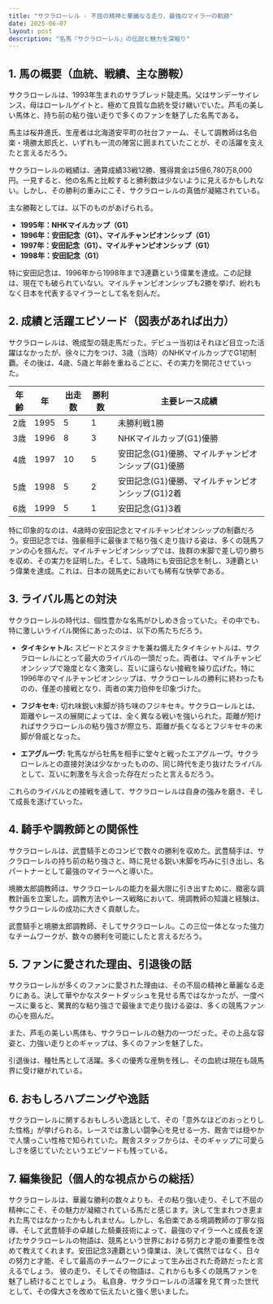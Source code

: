 ```yaml
---
title: "サクラローレル - 不屈の精神と華麗なる走り、最強のマイラーの軌跡"
date: 2025-06-07
layout: post
description: "名馬『サクラローレル』の伝説と魅力を深堀り"
---
```


## 1. 馬の概要（血統、戦績、主な勝鞍）

サクラローレルは、1993年生まれのサラブレッド競走馬。父はサンデーサイレンス、母はローレルゲイトと、極めて良質な血統を受け継いでいた。芦毛の美しい馬体と、持ち前の粘り強い走りで多くのファンを魅了した名馬である。

馬主は桜井進氏、生産者は北海道安平町の社台ファーム、そして調教師は名伯楽・境勝太郎氏と、いずれも一流の陣営に囲まれていたことが、その活躍を支えたと言えるだろう。

サクラローレルの戦績は、通算成績33戦12勝、獲得賞金は5億6,780万8,000円。一見すると、他の名馬と比較すると勝利数は少ないように見えるかもしれない。しかし、その勝利の重みにこそ、サクラローレルの真価が凝縮されている。

主な勝鞍としては、以下のものがあげられる。

* **1995年：NHKマイルカップ（G1）**
* **1996年：安田記念（G1）、マイルチャンピオンシップ（G1）**
* **1997年：安田記念（G1）、マイルチャンピオンシップ（G1）**
* **1998年：安田記念（G1）**

特に安田記念は、1996年から1998年まで3連覇という偉業を達成。この記録は、現在でも破られていない。マイルチャンピオンシップも2勝を挙げ、紛れもなく日本を代表するマイラーとして名を刻んだ。


## 2. 成績と活躍エピソード（図表があれば出力）

サクラローレルは、晩成型の競走馬だった。デビュー当初はそれほど目立った活躍はなかったが、徐々に力をつけ、3歳（当時）のNHKマイルカップでG1初制覇。その後は、4歳、5歳と年齢を重ねるごとに、その実力を開花させていった。

| 年齢 | 年 | 出走数 | 勝利数 | 主要レース成績 |
|---|---|---|---|---|
| 2歳 | 1995 | 5 | 1 |  未勝利戦1勝 |
| 3歳 | 1996 | 8 | 3 | NHKマイルカップ(G1)優勝 |
| 4歳 | 1997 | 10 | 5 | 安田記念(G1)優勝、マイルチャンピオンシップ(G1)優勝 |
| 5歳 | 1998 | 5 | 2 | 安田記念(G1)優勝、マイルチャンピオンシップ(G1)2着 |
| 6歳 | 1999 | 5 | 1 | 安田記念(G1)3着 |


特に印象的なのは、4歳時の安田記念とマイルチャンピオンシップの制覇だろう。安田記念では、強豪相手に最後まで粘り強く走り抜ける姿は、多くの競馬ファンの心を掴んだ。マイルチャンピオンシップでは、抜群の末脚で差し切り勝ちを収め、その実力を証明した。そして、5歳時にも安田記念を制し、3連覇という偉業を達成。これは、日本の競馬史においても稀有な快挙である。


## 3. ライバル馬との対決

サクラローレルの時代は、個性豊かな名馬がひしめき合っていた。その中でも、特に激しいライバル関係にあったのは、以下の馬たちだろう。

* **タイキシャトル:**  スピードとスタミナを兼ね備えたタイキシャトルは、サクラローレルにとって最大のライバルの一頭だった。両者は、マイルチャンピオンシップで幾度となく激突し、互いに譲らない接戦を繰り広げた。特に1996年のマイルチャンピオンシップは、サクラローレルの勝利に終わったものの、僅差の接戦となり、両者の実力伯仲を印象づけた。

* **フジキセキ:**  切れ味鋭い末脚が持ち味のフジキセキ。サクラローレルとは、距離やレースの展開によっては、全く異なる戦いを強いられた。距離が短ければサクラローレルの粘り強さが際立ち、距離が長くなるとフジキセキの末脚が脅威となった。

* **エアグルーヴ:**  牝馬ながら牡馬を相手に堂々と戦ったエアグルーヴ。サクラローレルとの直接対決は少なかったものの、同じ時代を走り抜けたライバルとして、互いに刺激を与え合った存在だったと言えるだろう。


これらのライバルとの接戦を通して、サクラローレルは自身の強みを磨き、そして成長を遂げていった。


## 4. 騎手や調教師との関係性

サクラローレルは、武豊騎手とのコンビで数々の勝利を収めた。武豊騎手は、サクラローレルの持ち前の粘り強さと、時に見せる鋭い末脚を巧みに引き出し、名パートナーとして最強のマイラーへと導いた。

境勝太郎調教師は、サクラローレルの能力を最大限に引き出すために、緻密な調教計画を立案した。調教方法やレース戦略において、境調教師の知識と経験は、サクラローレルの成功に大きく貢献した。

武豊騎手と境勝太郎調教師、そしてサクラローレル。この三位一体となった強力なチームワークが、数々の勝利を可能にしたと言えるだろう。


## 5. ファンに愛された理由、引退後の話

サクラローレルが多くのファンに愛された理由は、その不屈の精神と華麗なる走りにある。決して華やかなスタートダッシュを見せる馬ではなかったが、一度ペースに乗ると、驚異的な粘り強さで最後まで走り抜ける姿は、多くの競馬ファンの心を掴んだ。

また、芦毛の美しい馬体も、サクラローレルの魅力の一つだった。その上品な容姿と、力強い走りとのギャップは、多くのファンを魅了した。

引退後は、種牡馬として活躍。多くの優秀な産駒を残し、その血統は現在も競馬界に受け継がれている。


## 6. おもしろハプニングや逸話

サクラローレルに関するおもしろい逸話として、その「意外なほどのおっとりした性格」が挙げられる。レースでは激しい闘争心を見せる一方、厩舎では穏やかで人懐っこい性格で知られていた。厩舎スタッフからは、そのギャップに可愛らしさを感じていたというエピソードも残っている。


## 7. 編集後記（個人的な視点からの総括）

サクラローレルは、華麗な勝利の数々よりも、その粘り強い走り、そして不屈の精神にこそ、その魅力が凝縮されている馬だと感じます。決して生まれつき恵まれた馬ではなかったかもしれません。しかし、名伯楽である境調教師の丁寧な指導、そして武豊騎手の卓越した騎乗技術によって、最強のマイラーへと成長を遂げたサクラローレルの物語は、競馬という世界における努力と才能の重要性を改めて教えてくれます。安田記念3連覇という偉業は、決して偶然ではなく、日々の努力と才能、そして最高のチームワークによって生み出された奇跡だったと言えるでしょう。  彼の走り、そしてその物語は、これからも多くの競馬ファンを魅了し続けることでしょう。  私自身、サクラローレルの活躍を見て育った世代として、その偉大さを改めて伝えたいと強く思いました。
